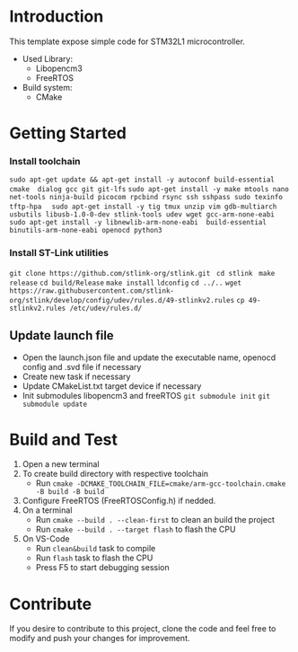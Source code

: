 # Introduction 
This template expose simple code for STM32L1 microcontroller.

* Used Library:
    * Libopencm3
    * FreeRTOS
* Build system:
    * CMake

# Getting Started


### Install toolchain
```sudo apt-get update && apt-get install -y autoconf build-essential cmake  dialog gcc git git-lfs```
```sudo apt-get install -y make mtools nano net-tools ninja-build picocom rpcbind rsync ssh sshpass sudo texinfo tftp-hpa  ```
```sudo apt-get install -y tig tmux unzip vim gdb-multiarch usbutils libusb-1.0-0-dev stlink-tools udev wget gcc-arm-none-eabi```
```sudo apt-get install -y libnewlib-arm-none-eabi  build-essential binutils-arm-none-eabi openocd python3```
        

### Install ST-Link utilities
  ```git clone https://github.com/stlink-org/stlink.git ```
  ```cd stlink ```
  ```make release```
  ```cd build/Release```
  ```make install```
  ```ldconfig```
  ```cd ../..``` 
  ```wget https://raw.githubusercontent.com/stlink-org/stlink/develop/config/udev/rules.d/49-stlinkv2.rules```
  ```cp 49-stlinkv2.rules /etc/udev/rules.d/```


## Update launch file
 * Open the launch.json file and update the executable name, openocd config and .svd file if necessary
 * Create new task if necessary
 * Update CMakeList.txt  target device if necessary
 * Init submodules libopencm3 and freeRTOS
``` git submodule init ```
``` git submodule update ```

# Build and Test
1. Open a new terminal
2. To create build directory with respective toolchain
   * Run ``` cmake -DCMAKE_TOOLCHAIN_FILE=cmake/arm-gcc-toolchain.cmake -B build -B build ```
3. Configure FreeRTOS (FreeRTOSConfig.h) if nedded. 
4.	On a terminal
    * Run ```cmake --build . --clean-first``` to clean an build the project
    * Run ```cmake --build . --target flash``` to flash the CPU
5. On VS-Code 
    * Run ```clean&build``` task to compile
    * Run ```flash``` task to flash the CPU 
    * Press F5 to start debugging session

# Contribute
If you desire to contribute to this project, clone the code and feel free to modify 
and push your changes for improvement.
